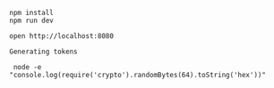 ```
npm install
npm run dev
```

```
open http://localhost:8080
```

```
Generating tokens

 node -e "console.log(require('crypto').randomBytes(64).toString('hex'))"
```
